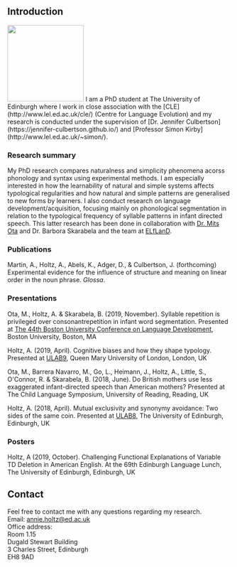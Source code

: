 ## Introduction

<img src="https://annieholtz.github.io/images/annie.png" width="172">  
I am a PhD student at The University of Edinburgh where I work in close association with the [CLE](http://www.lel.ed.ac.uk/cle/) (Centre for Language Evolution) and my research is conducted under the supervision of [Dr. Jennifer Culbertson](https://jennifer-culbertson.github.io/) and [Professor Simon Kirby](http://www.lel.ed.ac.uk/~simon/).


### Research summary

My PhD research compares naturalness and simplicity phenomena acorss phonology and syntax using experimental methods. I am especially interested in how the learnability of natural and simple systems affects typological regularities and how natural and simple patterns are generalised to new forms by learners. I also conduct research on language development/acquisition, focusing mainly on phonological segmentation in relation to the typological frequency of syllable patterns in infant directed speech. This latter research has been done in collaboration with [Dr. Mits Ota](http://www.lel.ed.ac.uk/~mits/) and Dr. Barbora Skarabela and the team at [ELfLanD](https://www.elfland.ppls.ed.ac.uk/).

### Publications
Martin, A., Holtz, A., Abels, K., Adger, D., & Culbertson, J. (forthcoming) Experimental evidence for the influence of structure and meaning on linear order in the noun phrase. *Glossa*.

### Presentations
Ota, M., Holtz, A. & Skarabela, B. (2019, November). Syllable repetition is privileged over consonantrepetition in infant word segmentation. Presented at [The 44th Boston University Conference on Language Development](http://www.bu.edu/bucld/files/2019/11/BUCLD-44-Schedule-and-Abstracts.pdf), Boston University, Boston, MA  

Holtz, A. (2019, April). Cognitive biases and how they shape typology. Presented at [ULAB9](https://www.ulab.org.uk/conferences/conferences/36), Queen Mary University of London, London, UK  

Ota, M., Barrera Navarro, M., Go, L., Heimann, J., Holtz, A., Little, S., O'Connor, R. & Skarabela, B. (2018, June). Do British mothers use less exaggerated infant-directed speech than American mothers? Presented at The Child Language Symposium, University of Reading, Reading, UK

Holtz, A. (2018, April). Mutual exclusivity and synonymy avoidance: Two sides of the same coin. Presented at [ULAB8](https://www.ulab.org.uk/conferences/conferences/35), The University of Edinburgh, Edinburgh, UK

### Posters
Holtz, A (2019, October). Challenging Functional Explanations of Variable TD Deletion in American English. At the 69th Edinburgh Language Lunch, The University of Edinburgh, Edinburgh, UK 

## Contact
Feel free to contact me with any questions regarding my research.  
Email: annie.holtz@ed.ac.uk  
Office address:  
Room 1.15  
Dugald Stewart Building  
3 Charles Street, Edinburgh  
EH8 9AD  
